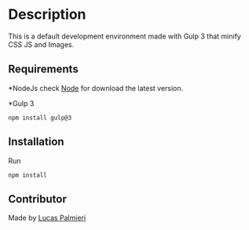 # Description

This is a default development environment made with Gulp 3 that minify CSS JS and Images.

## Requirements

*NodeJs check [Node](https://nodejs.org/en/) for download the latest version.

*Gulp 3

```
npm install gulp@3
```

## Installation

Run

```
npm install
```

## Contributor

Made by [Lucas Palmieri](https://lucaspalmieri.github.io/resume/)
